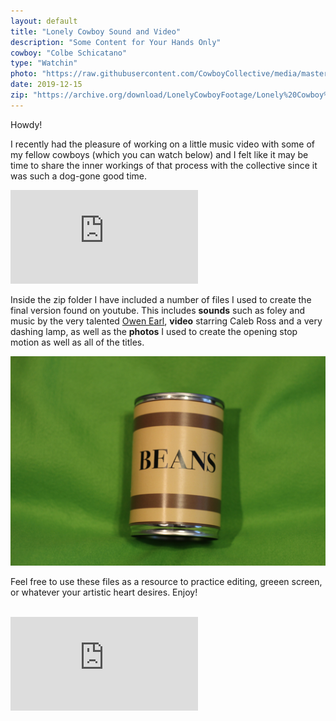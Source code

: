 ```yaml
---
layout: default
title: "Lonely Cowboy Sound and Video"
description: "Some Content for Your Hands Only"
cowboy: "Colbe Schicatano"
type: "Watchin"
photo: "https://raw.githubusercontent.com/CowboyCollective/media/master/cowboythumb.png"
date: 2019-12-15
zip: "https://archive.org/download/LonelyCowboyFootage/Lonely%20Cowboy%20Sound%20and%20Video.zip"
---
```

Howdy!

I recently had the pleasure of working on a little music video with some of my fellow cowboys (which you can watch below) and I felt like it may be time to share the inner workings of that process with the collective since it was such a dog-gone good time.


<iframe id="youtube" src="https://www.youtube.com/embed/dne3T8a0JhQ" frameborder="0" allow="accelerometer; autoplay; encrypted-media; gyroscope; picture-in-picture" allowfullscreen></iframe><br>

Inside the zip folder I have included a number of files I used to create the final version found on youtube. This includes **sounds** such as foley and music by the very talented [Owen Earl](https://cowboycollective.cc/cowboy/Owen%20Earl), **video** starring Caleb Ross and a very dashing lamp, as well as the **photos** I used to create the opening stop motion as well as all of the titles.


![Bean Can Green Screen](https://raw.githubusercontent.com/CowboyCollective/media/master/beans.JPG)<br>

Feel free to use these files as a resource to practice editing, greeen screen, or whatever your artistic heart desires. Enjoy!<br><br>

<iframe src="https://archive.org/embed/LonelyCowboyFootage" id="youtube" frameborder="0" webkitallowfullscreen="true" mozallowfullscreen="true" allowfullscreen></iframe><br>
